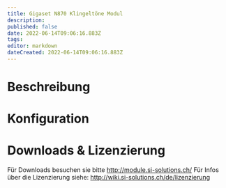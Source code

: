 ```yaml
---
title: Gigaset N870 Klingeltöne Modul
description: 
published: false
date: 2022-06-14T09:06:16.883Z
tags: 
editor: markdown
dateCreated: 2022-06-14T09:06:16.883Z
---
```


# Beschreibung

# Konfiguration

# Downloads & Lizenzierung
Für Downloads besuchen sie bitte http://module.si-solutions.ch/
Für Infos über die Lizenzierung siehe: http://wiki.si-solutions.ch/de/lizenzierung